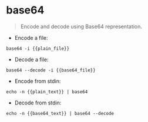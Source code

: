 # base64

> Encode and decode using Base64 representation.

- Encode a file:

`base64 -i {{plain_file}}`

- Decode a file:

`base64 --decode -i {{base64_file}}`

- Encode from stdin:

`echo -n {{plain_text}} | base64`

- Decode from stdin:

`echo -n {{base64_text}} | base64 --decode`
